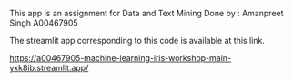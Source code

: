 This app is an assignment for Data and Text Mining 
Done by :
Amanpreet Singh
A00467905

The streamlit app corresponding to this code is available at this link.

https://a00467905-machine-learning-iris-workshop-main-yxk8ib.streamlit.app/
